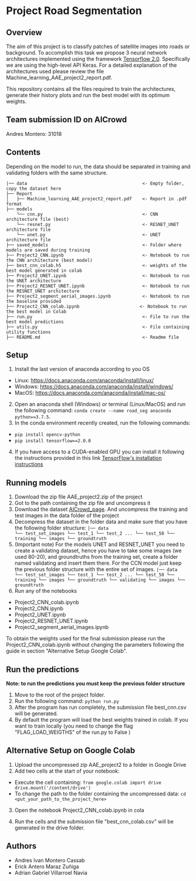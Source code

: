 # Project Road Segmentation
## Overview
The aim of this project is to classify patches of satellite images into roads or background. To accomplish this task we propose 3 neural network architectures implemented using the framework [Tensorflow 2.0](https://www.tensorflow.org). Specifically we are using the high-level API Keras.   For a detailed explanation of the architectures used please review the file Machine_learning_AAE_project2_report.pdf.

This repository contains all the files required to train the architectures, generate their history plots and run the best model with its optimum weights.
## Team submission ID on AICrowd

Andres Montero: 31018    

## Contents
Depending on the model to run, the data should be separated in training and validating folders
with the same structure.

```
|── data                                            <- Empty folder, copy the dataset here
├── Report
│   ├── Machine_learning_AAE_project2_report.pdf    <- Report in .pdf format
├── models
    └── cnn.py                                      <- CNN architecture file (best)
    └── resnet.py                                   <- RESNET_UNET architecture file
    └── unet.py                                     <- UNET architecture file
├── saved_models									<- Folder where models are saved during training
├── Project2_CNN.ipynb                              <- Notebook to run the CNN architecture (best model)         
├── best_cnn_colab.h5                               <- weights of the best model generated in colab
├── Project2_UNET.ipynb                             <- Notebook to run the UNET architecture
├── Project2_RESNET_UNET.ipynb                      <- Notebook to run the RESNET_UNET architecture
├── Project2_segment_aerial_images.ipynb            <- Notebook to run the baseline provided
├── Project2_CNN_colab.ipynb                       <- Notebook to run the best model in Colab
├── run.py                                          <- File to run the best model predictions
├── utils.py                                        <- File containing utility functions
├── README.md                                       <- Readme file
```

## Setup
1. Install the last version of anaconda according to you OS
* Linux: https://docs.anaconda.com/anaconda/install/linux/   
* Windows: https://docs.anaconda.com/anaconda/install/windows/
* MacOS: https://docs.anaconda.com/anaconda/install/mac-os/
2. Open an anaconda shell (Windows) or terminal (Linux/MacOS) and run the following command:
    `conda create --name road_seg anaconda python==3.7.5`.
3. In the conda environment recently created, run the following commands:
- `pip install opencv-python`
- `pip install tensorflow==2.0.0`

4. If you have access to a CUDA-enabled GPU you can install it following the instructions provided in this link [TensorFlow's installation instructions](https://www.tensorflow.org/install/gpu)

## Running models

1. Download the zip file AAE_project2.zip of the project
2. Got to the path containing the zip file and uncompress it
3. Download the dataset
[AICrowd_page](https://www.aicrowd.com/challenges/epfl-ml-road-segmentation-2019/dataset_files). And uncompress the training and test images in the data folder of the project
4. Decompress the dataset in the folder data and make sure that you have the
following folder structure:
`|── data                               
    └── test_set_images
        └── test_1
        └── test_2
        ...
        └── test_50
    └── training
        └── images
        └── groundtruth
`
5. (Important note) For the models UNET and RESNET_UNET you need to create a validating dataset, hence you have to take some images (we used 80-20), and groundtruths from the training set, create a folder named validating and insert them there. For the CCN model just keep the previous folder structure with the entire set of images.
    `|── data                               
   └── test_set_images
       └── test_1
       └── test_2
       ...
     └── test_50
   └── training
       └── images
       └── groundtruth
   └── validating
       └── images
       └── groundtruth
    `
6. Run any of the notebooks
- Project2_CNN_colab.ipynb
- Project2_CNN.ipynb
- Project2_UNET.ipynb
- Project2_RESNET_UNET.ipynb
- Project2_segment_aerial_images.ipynb

To obtain the weights used for the final submission please run the Project2_CNN_colab.ipynb without changing the parameters following the guide in section "Alternative Setup Google Colab". 

## Run the predictions
**Note: to run the predictions you  must keep the previous folder structure**

1. Move to the root of the project folder.
2. Run the following command:
`python run.py`
3. After the program has run completely, the submission file best_cnn.csv will be generated.
4. By default the program will load the best weights trained in colab. If you want to train locally (you need to change the flag "FLAG_LOAD_WEIGTHS" of the run.py to False )

## Alternative Setup on Google Colab
1. Upload the uncompressed zip AAE_project2 to a folder in Google Drive
2. Add two cells at the start of your notebook:
- Execute the cell containing:
`from google.colab import drive
drive.mount('/content/drive')`
- To change the path to the folder containing the uncompressed data:
``cd <put_your_path_to_the_project_here>``

3. Open the notebook Project2_CNN_colab.ipynb  in cola

4. Run the cells and the submission file "best_cnn_colab.csv" will be generated in the drive folder.


## Authors
- Andres Ivan Montero Cassab
- Erick Antero Maraz Zuñiga
- Adrian Gabriel Villarroel Navia
